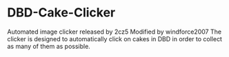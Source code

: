 # DBD-Cake-Clicker
Automated image clicker released by 2cz5 Modified by windforce2007 The clicker is designed to automatically click on cakes in DBD in order to collect as many of them as possible.
